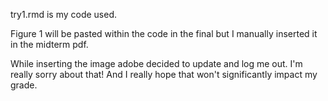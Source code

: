 try1.rmd is my code used.

Figure 1 will be pasted within the code in the final but I manually inserted it in the midterm pdf. 

While inserting the image adobe decided to update and log me out. I'm really sorry about that! And I really hope that won't significantly impact my grade. 
